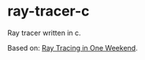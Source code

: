 # ray-tracer-c
Ray tracer written in c.

Based on: [Ray Tracing in One Weekend](https://raytracing.github.io/books/RayTracingInOneWeekend.html).
